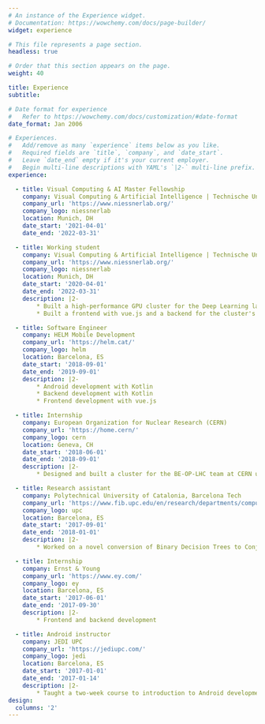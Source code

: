 ```yaml
---
# An instance of the Experience widget.
# Documentation: https://wowchemy.com/docs/page-builder/
widget: experience

# This file represents a page section.
headless: true

# Order that this section appears on the page.
weight: 40

title: Experience
subtitle:

# Date format for experience
#   Refer to https://wowchemy.com/docs/customization/#date-format
date_format: Jan 2006

# Experiences.
#   Add/remove as many `experience` items below as you like.
#   Required fields are `title`, `company`, and `date_start`.
#   Leave `date_end` empty if it's your current employer.
#   Begin multi-line descriptions with YAML's `|2-` multi-line prefix.
experience:

  - title: Visual Computing & AI Master Fellowship
    company: Visual Computing & Artificial Intelligence | Technische Universität München
    company_url: 'https://www.niessnerlab.org/'
    company_logo: niessnerlab
    location: Munich, DH
    date_start: '2021-04-01'
    date_end: '2022-03-31'

  - title: Working student
    company: Visual Computing & Artificial Intelligence | Technische Universität München
    company_url: 'https://www.niessnerlab.org/'
    company_logo: niessnerlab
    location: Munich, DH
    date_start: '2020-04-01'
    date_end: '2022-03-31'
    description: |2-
        * Built a high-performance GPU cluster for the Deep Learning laboratory
        * Built a frontend with vue.js and a backend for the cluster's users

  - title: Software Engineer
    company: HELM Mobile Development
    company_url: 'https://helm.cat/'
    company_logo: helm
    location: Barcelona, ES
    date_start: '2018-09-01'
    date_end: '2019-09-01'
    description: |2-
        * Android development with Kotlin
        * Backend development with Kotlin
        * Frontend development with vue.js

  - title: Internship
    company: European Organization for Nuclear Research (CERN)
    company_url: 'https://home.cern/'
    company_logo: cern
    location: Geneva, CH
    date_start: '2018-06-01'
    date_end: '2018-09-01'
    description: |2-
        * Designed and built a cluster for the BE-OP-LHC team at CERN using Kubernetes

  - title: Research assistant
    company: Polytechnical University of Catalonia, Barcelona Tech
    company_url: 'https://www.fib.upc.edu/en/research/departments/computer-science'
    company_logo: upc
    location: Barcelona, ES
    date_start: '2017-09-01'
    date_end: '2018-01-01'
    description: |2-
        * Worked on a novel conversion of Binary Decision Trees to Conjunctive Normal Forms

  - title: Internship
    company: Ernst & Young
    company_url: 'https://www.ey.com/'
    company_logo: ey
    location: Barcelona, ES
    date_start: '2017-06-01'
    date_end: '2017-09-30'
    description: |2-
        * Frontend and backend development

  - title: Android instructor
    company: JEDI UPC
    company_url: 'https://jediupc.com/'
    company_logo: jedi
    location: Barcelona, ES
    date_start: '2017-01-01'
    date_end: '2017-01-14'
    description: |2-
        * Taught a two-week course to introduction to Android development to 25+ students
design:
  columns: '2'
---
```

